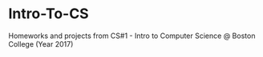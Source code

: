 # Intro-To-CS
Homeworks and projects from CS#1 - Intro to Computer Science @ Boston College (Year 2017)
